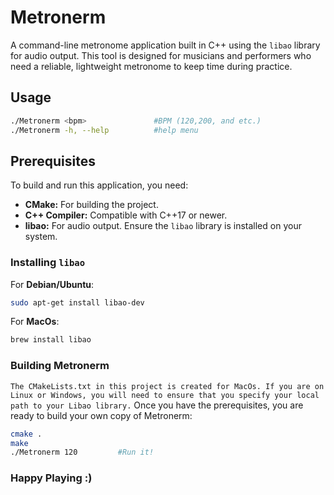 # Metronerm

A command-line metronome application built in C++ using the `libao` library for audio output. This tool is designed for musicians and performers who need a reliable, lightweight metronome to keep time during practice.

## Usage
```bash
./Metronerm <bpm>               #BPM (120,200, and etc.) 
./Metronerm -h, --help          #help menu
```

## Prerequisites

To build and run this application, you need:

- **CMake:** For building the project.
- **C++ Compiler:** Compatible with C++17 or newer.
- **libao:** For audio output. Ensure the `libao` library is installed on your system.

### Installing `libao`
For **Debian/Ubuntu**:
```bash
sudo apt-get install libao-dev
```
For **MacOs**:
```bash
brew install libao
```

### Building Metronerm
`The CMakeLists.txt in this project is created for MacOs. If you are on Linux or Windows, you will need to ensure that you specify your local path to your Libao library.` 
Once you have the prerequisites, you are ready to build your own copy of Metronerm:
```bash
cmake .
make
./Metronerm 120         #Run it! 
```

### Happy Playing :)
